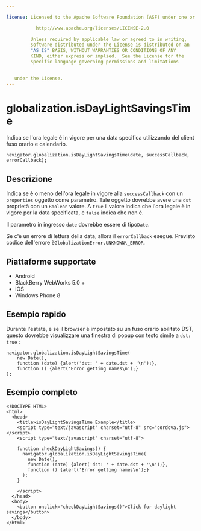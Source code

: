 ```yaml
---

license: Licensed to the Apache Software Foundation (ASF) under one or more contributor license agreements. See the NOTICE file distributed with this work for additional information regarding copyright ownership. The ASF licenses this file to you under the Apache License, Version 2.0 (the "License"); you may not use this file except in compliance with the License. You may obtain a copy of the License at

           http://www.apache.org/licenses/LICENSE-2.0
    
         Unless required by applicable law or agreed to in writing,
         software distributed under the License is distributed on an
         "AS IS" BASIS, WITHOUT WARRANTIES OR CONDITIONS OF ANY
         KIND, either express or implied.  See the License for the
         specific language governing permissions and limitations
    

   under the License.
---
```


# globalization.isDayLightSavingsTime

Indica se l'ora legale è in vigore per una data specifica utilizzando del client fuso orario e calendario.

    navigator.globalization.isDayLightSavingsTime(date, successCallback, errorCallback);
    

## Descrizione

Indica se è o meno dell'ora legale in vigore alla `successCallback` con un `properties` oggetto come parametro. Tale oggetto dovrebbe avere una `dst` proprietà con un `Boolean` valore. A `true` il valore indica che l'ora legale è in vigore per la data specificata, e `false` indica che non è.

Il parametro in ingresso `date` dovrebbe essere di tipo`Date`.

Se c'è un errore di lettura della data, allora il `errorCallback` esegue. Previsto codice dell'errore è`GlobalizationError.UNKNOWN\_ERROR`.

## Piattaforme supportate

*   Android
*   BlackBerry WebWorks 5.0 +
*   iOS
*   Windows Phone 8

## Esempio rapido

Durante l'estate, e se il browser è impostato su un fuso orario abilitato DST, questo dovrebbe visualizzare una finestra di popup con testo simile a `dst: true` :

    navigator.globalization.isDayLightSavingsTime(
        new Date(),
        function (date) {alert('dst: ' + date.dst + '\n');},
        function () {alert('Error getting names\n');}
    );
    

## Esempio completo

    <!DOCTYPE HTML>
    <html>
      <head>
        <title>isDayLightSavingsTime Example</title>
        <script type="text/javascript" charset="utf-8" src="cordova.js"></script>
        <script type="text/javascript" charset="utf-8">
    
        function checkDayLightSavings() {
          navigator.globalization.isDayLightSavingsTime(
            new Date(),
            function (date) {alert('dst: ' + date.dst + '\n');},
            function () {alert('Error getting names\n');}
          );
        }
    
        </script>
      </head>
      <body>
        <button onclick="checkDayLightSavings()">Click for daylight savings</button>
      </body>
    </html>